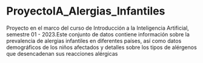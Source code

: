 # ProyectoIA_Alergias_Infantiles
Proyecto en el marco del curso de Introducción a la Inteligencia Artificial, semestre 01 - 2023.Este conjunto de datos contiene información sobre la prevalencia de alergias infantiles en diferentes países, así como datos demográficos de los niños afectados y detalles sobre los tipos de alérgenos que desencadenan sus reacciones alérgicas
